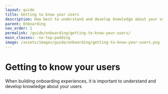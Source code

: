 ```yaml
---
layout: guide
title: Getting to know your users
description: How best to understand and develop knowledge about your users.
parent: Onboarding
nav_order: 1
permalink: /guide/onboarding/getting-to-know-your-users/
main_classes: -no-top-padding
image: /assets/images/guide/onboarding/getting-to-know-your-users.png
---
```


# Getting to know your users

When building onboarding experiences, it is important to understand and develop knowledge about your users